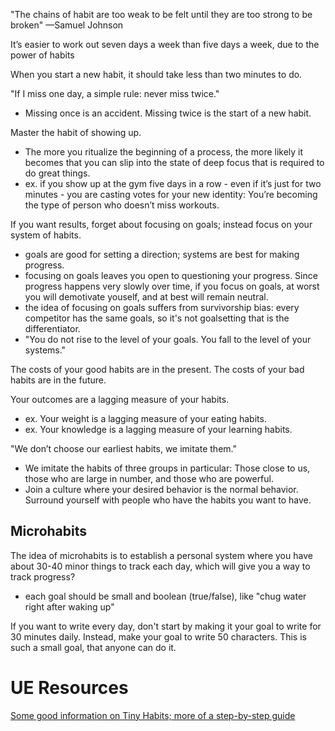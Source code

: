 
"The chains of habit are too weak to be felt until they are too strong to be broken" —Samuel Johnson

It’s easier to work out seven days a week than five days a week, due to the power of habits

When you start a new habit, it should take less than two minutes to do.

"If I miss one day, a simple rule: never miss twice."
- Missing once is an accident. Missing twice is the start of a new habit.

Master the habit of showing up.
- The more you ritualize the beginning of a process, the more likely it becomes that you can slip into the state of deep focus that is required to do great things.
- ex. if you show up at the gym five days in a row - even if it’s just for two minutes - you are casting votes for your new identity:  You’re becoming the type of person who doesn’t miss workouts.

If you want results, forget about focusing on goals; instead focus on your system of habits.
- goals are good for setting a direction; systems are best for making progress.
- focusing on goals leaves you open to questioning your progress. Since progress happens very slowly over time, if you focus on goals, at worst you will demotivate youself, and at best will remain neutral.
- the idea of focusing on goals suffers from survivorship bias: every competitor has the same goals, so it's not goalsetting that is the differentiator.
- "You do not rise to the level of your goals. You fall to the level of your systems."

The costs of your good habits are in the present. The costs of your bad habits are in the future.

Your outcomes are a lagging measure of your habits.
- ex. Your weight is a lagging measure of your eating habits.
- ex. Your knowledge is a lagging measure of your learning habits.


"We don’t choose our earliest habits, we imitate them."
- We imitate the habits of three groups in particular: Those close to us, those who are large in number, and those who are powerful.
- Join a culture where your desired behavior is the normal behavior. Surround yourself with people who have the habits you want to have.

## Microhabits
The idea of microhabits is to establish a personal system where you have about 30-40 minor things to track each day, which will give you a way to track progress?
- each goal should be small and boolean (true/false), like "chug water right after waking up"

If you want to write every day, don't start by making it your goal to write for 30 minutes daily. Instead, make your goal to write 50 characters. This is such a small goal, that anyone can do it.

# UE Resources
[Some good information on Tiny Habits; more of a step-by-step guide](https://docs.google.com/document/d/1syo7Eyhx4Hek-U51lrEFIEcDtonnB6-vZ-3n0FsnPjU/edit)
